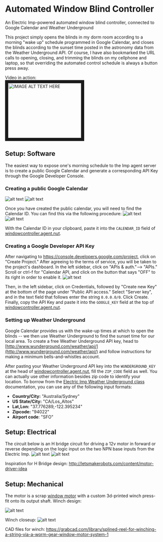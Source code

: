 # Automated Window Blind Controller
An Electric Imp-powered automated window blind controller, connected to Google Calendar and Weather Underground

This project simply opens the blinds in my dorm room according to a morning "wake up" schedule programmed in Google Calendar, and closes the blinds according to the sunset time posted in the astronomy data from the Weather Underground API. Of course, I have also bookmarked the URL calls to opening, closing, and trimming the blinds on my cellphone and laptop, so that overriding the automated control schedule is always a button press away.

Video in action:      
<a href="http://www.youtube.com/watch?feature=player_embedded&v=Lm1xPXeB1SU" target="_blank"><img src="http://img.youtube.com/vi/Lm1xPXeB1SU/0.jpg" 
alt="IMAGE ALT TEXT HERE" width="240" height="180" border="10" /></a>

## Setup: Software

The easiest way to expose one's morning schedule to the Imp agent server is to create a public Google Calendar and generate a corresponding API Key through the Google Developer Console.

### Creating a public Google Calendar

![alt text](http://i.imgur.com/eQKIOjj.png "Creating a Calendar")
![alt text](http://i.imgur.com/hhjkcMW.png "Making it public")

Once you have created the public calendar, you will need to find the Calendar ID. You can find this via the following procedure: 
![alt text](http://i.imgur.com/gNnytCq.png "Calendar settings")
![alt text](http://i.imgur.com/W75srge.png "Getting Calendar ID")

With the Calendar ID in your clipboard, paste it into the `CALENDAR_ID` field of [windowcontroller.agent.nut](https://github.com/acarrillo/window-blind-controller/blob/master/windowcontroller.agent.nut).

### Creating a Google Developer API Key
After navigating to https://console.developers.google.com/project, click on "Create Project." After agreeing to the terms of service, you will be taken to the project's dashboard. In the left sidebar, click on "APIs & auth."--> "APIs." Scroll or ctrl-f for "Calendar API, and click on the button that says "OFF" to its right in order to enable it.
![alt text](http://i.imgur.com/hWEXfDG.png "Getting Calendar ID")

Then, in the left sidebar, click on Credentials, followed by "Create new Key" at the bottom of the page under "Public API access." Select "Server key", and in the text field that follows enter the string `0.0.0.0/0`. Click Create. Finally, copy the API Key and paste it into the `GOOGLE_KEY` field at the top of [windowcontroller.agent.nut](https://github.com/acarrillo/window-blind-controller/blob/master/windowcontroller.agent.nut).

### Setting up Weather Underground

Google Calendar provides us with the wake-up times at which to open the blinds -- we then use Weather Underground to find the sunset time for our local area. To create a free Weather Underground API key, head to [http://www.wunderground.com/weather/api/](http://www.wunderground.com/weather/api/) and follow instructions for making a minimum bells-and-whistles account.

After pasting your Weather Underground API key into the `WUNDERGROUND_KEY` at the head of [windowcontroller.agent.nut](https://github.com/acarrillo/window-blind-controller/blob/master/windowcontroller.agent.nut), fill the `ZIP_CODE` field as well. You can actually use other information besides zip code to identify your location. To borrow from the [Electric Imp Weather Underground class](https://github.com/electricimp/reference/tree/master/webservices/wunderground) documentation, you can use any of the following input formats:

- **Country/City:** "Australia/Sydney"
- **US State/City:** "CA/Los_Altos"
- **Lat,Lon:** "37.776289,-122.395234"
- **Zipcode:** "94022"
- **Airport code**: "SFO"


## Setup: Electrical

The circuit below is an H bridge circuit for driving a 12v motor in forward or reverse depending on the logic input on the two NPN base inputs from the Electric Imp.
![alt text](http://i.imgur.com/6yY9EK2.png "Circuit schematic")
![alt text](http://i.imgur.com/kK7122n.jpg "Breadboard")

Inspiration for H Bridge design: http://letsmakerobots.com/content/motor-driver-idea

## Setup: Mechanical

The motor is a scrap [window motor](https://www.google.com/search?site=&tbm=isch&source=hp&biw=1280&bih=635&q=window+motor&oq=window+motor&gs_l=img.3..0l10.971.2062.0.2165.12.8.0.1.1.0.216.787.2j3j1.6.0.msedr...0...1ac.1.61.img..5.7.790._NM5K_zDsE0#tbm=isch&q=car+window+motor&revid=881154322) with a custom 3d-printed winch press-fit onto its output shaft. 
Winch design:

![alt text](http://i.imgur.com/syJhmKE.png "Getting Calendar ID")

Winch closeup:
![alt text](https://lh6.googleusercontent.com/CNk5isRVL6eV5MgXxXoXpxpikmcJTm68sV4OgdVTmmlQi8Piaeht9b3KaDMisxKFBtFtyv-_K8g=w1256-h515 "Getting Calendar ID")


CAD files for winch: https://grabcad.com/library/splined-reel-for-winching-a-string-via-a-worm-gear-window-motor-system-1


